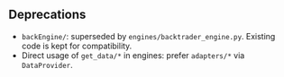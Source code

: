 ## Deprecations

- `backEngine/`: superseded by `engines/backtrader_engine.py`. Existing code is kept for compatibility.
- Direct usage of `get_data/*` in engines: prefer `adapters/*` via `DataProvider`.


